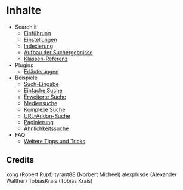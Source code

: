 # Inhalte

- Search it
  - [Einführung](search_it-intro.md)
  - [Einstellungen](search_it-settings.md)
  - [Indexierung](search_it-index.md)
  - [Aufbau der Suchergebnisse](search_it-result.md)
  - [Klassen-Referenz](search_it-reference.md)
- Plugins
  - [Erläuterungen](plugins.md)
- Beispiele
  - [Such-Eingabe](module-form.md)
  - [Einfache Suche](module-simple.md)
  - [Erweiterte Suche](module-enhanced.md)
  - [Mediensuche](module-media_search.md)
  - [Komplexe Suche](module-complex.md)
  - [URL-Addon-Suche](module-url.md)
  - [Paginierung](module-pagination.md)
  - [Ähnlichkeitssuche](module-simsearch.md)
- FAQ
  - [Weitere Tipps und Tricks](faq.md)

## Credits

xong (Robert Rupf)
tyrant88 (Norbert Micheel)
alexplusde (Alexander Walther)
TobiasKrais (Tobias Krais)